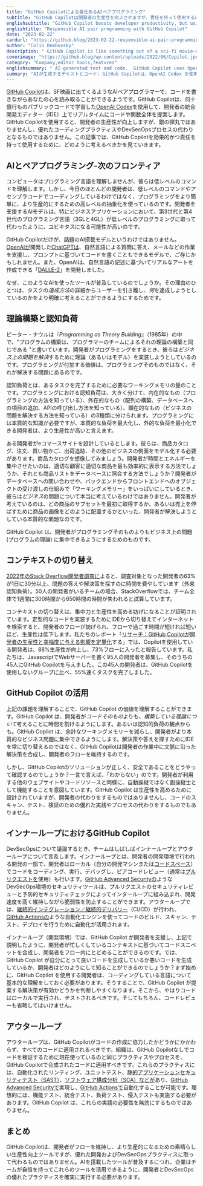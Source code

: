 ```yaml
---
title: "GitHub Copilotによる責任あるAIペアプログラミング"
subtitle: "GitHub Copilotは開発者の生産性を向上させますが、責任を持って使用するには、開発者とDevSecOpsの優れたプラクティスが必要です。"
englishsubtitle: "GitHub Copilot boosts developer productivity, but using it responsibly still requires good developer and DevSecOps practices."
englishtitle: "Responsible AI pair programming with GitHub Copilot"
date: "2023-02-22"
cardurl: "https://github.blog/2023-02-22-responsible-ai-pair-programming-with-github-copilot/"
author: "Colin Dembovsky"
description: " GitHub Copilot is like something out of a sci-fi movie—an AI pair programmer that seems capable of reading your mind as you code. GitHub Copilot uses OpenAI Codex , trained on billions of lines of public code, to suggest code and even entire functions in real-time in a developer’s integrated development editor (IDE). Using GitHub Copilot boosts developer productivity, but it is not a silver bullet, nor a replacement for good coding practices and DevSecOps processes. In this post we look at how to think about GitHub Copilot to use it effectively and responsibly.  AI-paired programming—the next frontier  Computers do not understand programming languages—they understand low-level commands. However, most developers today are not coding in low-level commands or assembler code; they use higher-level abstractions that make programming easier and far more productive. AI models that assist developers are well positioned to become ubiquitous, much like how third and fourth generation (3GL and 4GL) programming languages have all but superseded low-level programming, especially for business applications.  GitHub Copilot is not the only AI-powered model in the news. You may have heard of ChatGPT —a model created by OpenAI that can answer natural language questions and assist with tasks like emails, and even write code based on prompts. OpenAI also created DALLE-2 , which can create realist"
coverimage: "https://github.blog/wp-content/uploads/2022/06/Copilot.jpeg?resize=1200%2C630"
category: "Company,editor tools,features"
englishsummary: " AI-generated text and code.  GitHub Copilot uses OpenAI Codex to assist developers with coding tasks and boost productivity, joining the likes of ChatGPT and DALLE-2 in the AI-paired programming space."
summary: "AIが生成するテキストとコード: GitHub Copilotは、OpenAI Codex を使用して開発者のコーディング作業を支援し、生産性を向上させ、ChatGPTやDALLE-2のようなAIとペアリングするプログラミングの領域に加わります。"
---
```


<p><a href="https://github.com/features/copilot">GitHub Copilot</a>は、SF映画に出てくるようなAIペアプログラマーで、コードを書きながらあなたの心を読み取ることができるようです。GitHub Copilotは、何十億行ものパブリックコードで学習した<a href="https://openai.com/blog/openai-codex/">OpenAI Codex</a>を使用して、開発者の統合開発エディター（IDE）上でリアルタイムにコードや関数全体を提案します。GitHub Copilotを使用すると、開発者の生産性が向上しますが、銀の弾丸ではありませんし、優れたコーディングプラクティスやDevSecOpsプロセスの代わりとなるものではありません。この記事では、GitHub Copilotを効果的かつ責任を持って使用するために、どのように考えるべきかを見ていきます。</p>
<h2 id="ai-paired-programming-the-next-frontier">AIとペアプログラミング-次のフロンティア<a href="#ai-paired-programming-the-next-frontier" class="heading-link pl-2 text-italic text-bold" aria-label="AI-paired programming—the next frontier"></a></h2>
<p>コンピュータはプログラミング言語を理解しませんが、彼らは低レベルのコマンドを理解します。しかし、今日のほとんどの開発者は、低レベルのコマンドやアセンブラコードでコーディングしているわけではなく、プログラミングをより簡単に、より生産的にするための高レベルの抽象化を使っているのです。開発者を支援するAIモデルは、特にビジネスアプリケーションにおいて、第3世代と第4世代のプログラミング言語（3GLと4GL）が低レベルのプログラミングに取って代わったように、ユビキタスになる可能性が高いのです。</p>
<p>GitHub Copilotだけが、話題のAI搭載モデルというわけではありません。<a href="https://openai.com/">OpenAIが</a>開発した<a href="https://openai.com/blog/chatgpt/">ChatGPTは</a>、自然言語による質問に答え、メールなどの作業を支援し、プロンプトに基づいてコードを書くこともできるモデルで、ご存じかもしれません。また、OpenAIは、自然言語の記述に基づいてリアルなアートを作成できる「<a href="https://openai.com/dall-e-2/">DALLE-2</a>」を開発しました。</p>
<p>なぜ、このようなAIを使ったツールが普及しているのでしょうか。その理由のひとつは、タスクの<em>達成方法</em>の詳細からユーザーを引き離し、<em>何</em>を達成しようとしているのかをより明確に考えることができるようにするためです。</p>
<h2 id="theory-building-and-cognitive-load">理論構築と認知負荷<a href="#theory-building-and-cognitive-load" class="heading-link pl-2 text-italic text-bold" aria-label="Theory building and cognitive load"></a></h2>
<p>ピーター・ナウルは『<em>Programming as Theory Building</em>』（1985年）の中で、"プログラムの構築は、プログラマーのチームによるそれの理論の構築と同じである "と書いています。開発者がプログラミングをするとき、彼らは<em>ビジネス上の問題を解決</em>するために理論（あるいはモデル）を実装しようとしているのです。プログラミングが付加する価値は、プログラミングそのものではなく、それが解決する問題にあるのです。</p>
<p>認知負荷とは、あるタスクを完了するために必要なワーキングメモリの量のことです。プログラミングにおける認知負荷は、大きく分けて、内在的なもの（プログラミングの方法を知っている）、外在的なもの（配列の構築、データベースへの項目の追加、APIの呼び出し方法を知っている）、顕在的なもの（ビジネスの問題を解決する方法を知っている）の3種類に分けられます。プログラミングには本質的な知識が必要ですが、本質的な負荷を最大化し、外的な負荷を最小化できる開発者は、より生産性が高いと言えます。</p>
<p>ある開発者がeコマースサイトを設計しているとします。彼らは、商品カタログ、注文、買い物かご、出荷追跡、その他のビジネスの側面をモデル化する必要があります。商品カタログを想像してみましょう。開発者が時間とエネルギーを集中させたいのは、適切な顧客に適切な商品を最も効率的に表示する方法でしょうか、それとも商品リストをデータベースに照会する方法でしょうか？開発者がデータベースへの問い合わせや、バックエンドからフロントエンドへのオブジェクトの受け渡しの仕組みで「ワーキングメモリー」をいっぱいにしているとき、彼らは<em>ビジネス</em>の問題について本当に考えているわけではありません。開発者が考えているのは、どの商品のサブセットを最初に取得するか、あるいは売上を伸ばすために商品の画像をどのように配置するかといった、開発者が解決しようとしている本質的な問題なのです。</p>
<p>GitHub Copilot は、開発者がプログラミングそのものよりもビジネス上の問題 (プログラムの理論) に集中できるようにするためのものです。</p>
<h2 id="context-switching">コンテキストの切り替え<a href="#context-switching" class="heading-link pl-2 text-italic text-bold" aria-label="Context switching"></a></h2>
<p><a href="https://survey.stackoverflow.co/2022/#section-productivity-impacts-daily-time-spent-searching-for-answers-solutions">2022年のStack Overflow開発者調査に</a>よると、調査対象となった開発者の63%が1日に30分以上、問題の答えや解決策を探すのに時間を費やしています（外来認知負荷）。50人の開発者がいるチームの場合、StackOverflowでは、チーム全体で1週間に300時間から650時間の時間が失われると試算しています。</p>
<p>コンテキストの切り替えは、集中力と生産性を高める妨げになることが証明されています。定型的なコードを実装するためにIDEから切り替えてインターネットを検索すると、開発者のフローが妨げられ、フローで過ごす時間が短ければ短いほど、生産性は低下します。私たちのレポート「<a href="https://github.blog/2022-09-07-research-quantifying-github-copilots-impact-on-developer-productivity-and-happiness/?utm_source=github&amp;utm_medium=referral&amp;utm_campaign=&amp;scid=&amp;utm_content=octoverse#figure-summary-of-the-experiment-process-and-results">リサーチ：GitHub Copilotが開発者の生産性と幸福度に与える影響を定量化</a>する」では、Copilotを使用している開発者は、88%生産性が向上し、73%フローに入ったと報告しています。私たちは、JavascriptでWebサーバーを書く95人の開発者を募集し、そのうちの45人にGitHub Copilotを与えました。この45人の開発者は、GitHub Copilotを使用しないグループに比べ、55%速くタスクを完了しました。</p>
<h2 id="github-copilot-to-the-rescue">GitHub Copilot の活用<a href="#github-copilot-to-the-rescue" class="heading-link pl-2 text-italic text-bold" aria-label="GitHub Copilot to the rescue"></a></h2>
<p>上記の課題を理解することで、GitHub Copilot の価値を理解することができます。GitHub Copilot は、開発者が<em>コードそのもの</em>よりも、<em>構築している理論について</em>考えることに時間を割けるようにします。あるいは認知的負荷の観点からも。GitHub Copilot は、余計なワーキングメモリーを減らし、開発者がより本質的なビジネス問題に集中できるようにします。解決策や答えを探すためにIDEを常に切り替えるのではなく、GitHub Copilotは開発者の作業中に文脈に沿った解決策を合成し、開発者のフローを維持するのです。</p>
<p>しかし、GitHub Copilotのソリューションが正しく、安全であることをどうやって確認するのでしょうか？一言で言えば、「わからない」のです。開発者が利用する他のウェブサイトやコードリソースと同様に、自動操縦ではなく副操縦士として機能することを意図しています。GitHub Copilot は生産性を高めるために設計されていますが、開発者の代わりをするものではありませんし、コードのスキャン、テスト、検証のための優れた実践やプロセスの代わりをするものでもありません。</p>
<h2 id="github-copilot-in-the-inner-loop">インナーループにおけるGitHub Copilot<a href="#github-copilot-in-the-inner-loop" class="heading-link pl-2 text-italic text-bold" aria-label="GitHub Copilot in the inner loop"></a></h2>
<p>DevSecOpsについて議論するとき、チームはしばしばインナーループとアウターループについて言及します。インナーループとは、開発者の開発環境で行われる開発の一部で、開発者はローカル（自分の開発マシンまたは<a href="https://github.com/features/codespaces">コードスペース</a>）でコードをコーディング、実行、デバッグし、ピアコードレビュー（通常は<a href="https://docs.github.com/en/enterprise-cloud@latest/pull-requests/collaborating-with-pull-requests/proposing-changes-to-your-work-with-pull-requests/about-pull-requests">プルリクエストを</a>使用）も行います。<a href="https://github.com/features/security">GitHub Advanced Securityの</a>ようなDevSecOps環境のセキュリティツールは、プルリクエストのセキュリティレビューと予防的セキュリティチェックによってインターループに組み込まれ、開発速度を高く維持しながら脆弱性を防止することができます。アウターループでは、<a href="https://resources.github.com/ci-cd/">継続的インテグレーション／継続的デリバリー</a>（CI/CD）が行われ、<a href="https://github.com/features/actions">GitHub Actionsの</a>ような自動化エンジンを使ってコードのビルド、スキャン、テスト、デプロイを行うために自動化が活用されます。</p>
<p>インナーループ（開発環境）では、GitHub Copilot が開発者を支援し、上記で説明したように、開発者が忙しくしているコンテキストに基づいてコードスニペットを合成し、開発者をフロー内にとどめることができるのです。では、GitHub Copilot が自分にとって良いコードを生成しているか悪いコードを生成しているか、開発者はどのようにして知ることができるのでしょうか？まず始めに、GitHub Copilot を使用する開発者は、コーディングしている言語について基本的な理解をしておく必要があります。そうすることで、GitHub Copilot が提案する解決策が有効かどうかを判断しやすくなります。そこから、やはりコードはローカルで実行され、テストされるべきです。そしてもちろん、コードレビューも省略してはいけません。</p>
<h2 id="the-outer-loop">アウターループ<a href="#the-outer-loop" class="heading-link pl-2 text-italic text-bold" aria-label="The outer loop"></a></h2>
<p>アウターループは、GitHub Copilotがコードの作成に協力したかどうかにかかわらず、すべてのコードに適用されるべきです。組織は、GitHub Copilotなしでコードを検証するために現在使っているのと同じプラクティスやプロセスを、GitHub Copilotで合成されたコードに適用すべきです。これらのプラクティスには、自動化されたリンティング、ユニットテスト、<a href="https://github.com/features/security/code">静的アプリケーションセキュリティテスト（SAST）</a>、<a href="https://github.com/features/security/software-supply-chain">ソフトウェア構成分析（SCA）などが</a>あり、<a href="https://github.com/features/security">GitHub Advanced Securityで</a>実現し、<a href="https://github.com/features/actions">GitHub Actionsで</a>自動化することが可能です。理想的には、機能テスト、統合テスト、負荷テスト、侵入テストも実施する必要があります。GitHub Copilot は、これらの実践の必要性を無効にするものではありません。</p>
<h2 id="conclusion">まとめ<a href="#conclusion" class="heading-link pl-2 text-italic text-bold" aria-label="Conclusion"></a></h2>
<p>GitHub Copilotは、開発者がフローを維持し、より生産的になるための素晴らしい生産性向上ツールですが、優れた開発およびDevSecOpsプラクティスに取って代わるものではありません。AIを搭載したツールが普及するにつれ、企業はチームが自信を持ってこれらのツールを活用できるように、開発者とDevSecOpsの優れたプラクティスを確実に実行する必要があります。</p>


